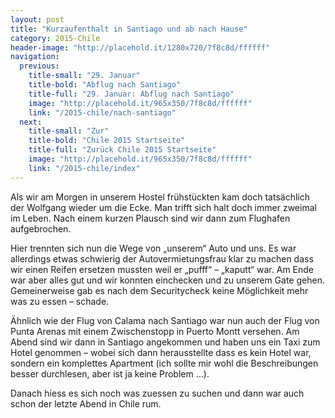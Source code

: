 ```yaml
---
layout: post
title: "Kurzaufenthalt in Santiago und ab nach Hause"
category: 2015-Chile
header-image: "http://placehold.it/1280x720/7f8c8d/ffffff"
navigation:
  previous:
    title-small: "29. Januar"
    title-bold: "Abflug nach Santiago"
    title-full: "29. Januar: Abflug nach Santiago"
    image: "http://placehold.it/965x350/7f8c8d/ffffff"
    link: "/2015-chile/nach-santiago"
  next:
    title-small: "Zur"
    title-bold: "Chile 2015 Startseite"
    title-full: "Zurück Chile 2015 Startseite"
    image: "http://placehold.it/965x350/7f8c8d/ffffff"
    link: "/2015-chile/index"
---
```

Als wir am Morgen in unserem Hostel frühstückten kam doch tatsächlich der Wolfgang wieder um die Ecke. Man trifft sich halt doch immer zweimal im Leben. Nach einem kurzen Plausch sind wir dann zum Flughafen aufgebrochen. 

Hier trennten sich nun die Wege von „unserem“ Auto und uns. Es war allerdings etwas schwierig der Autovermietungsfrau klar zu machen dass wir einen Reifen ersetzen mussten weil er „pufff“ – „kaputt“ war. Am Ende war aber alles gut und wir konnten einchecken und zu unserem Gate gehen. Gemeinerweise gab es nach dem Securitycheck keine Möglichkeit mehr was zu essen – schade. 

Ähnlich wie der Flug von Calama nach Santiago war nun auch der Flug von Punta Arenas mit einem Zwischenstopp in Puerto Montt versehen. 
Am Abend sind wir dann in Santiago angekommen und haben uns ein Taxi zum Hotel genommen – wobei sich dann herausstellte dass es kein Hotel war, sondern ein komplettes Apartment (ich sollte mir wohl die Beschreibungen besser durchlesen, aber ist ja keine Problem …).

Danach hiess es sich noch was zuessen zu suchen und dann war auch schon der letzte Abend in Chile rum.
